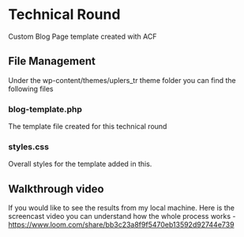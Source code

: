# Technical Round
Custom Blog Page template created with ACF

## File Management
Under the wp-content/themes/uplers_tr theme folder you can find the following files

### blog-template.php
The template file created for this technical round

### styles.css
Overall styles for the template added in this. 

## Walkthrough video
If you would like to see the results from my local machine. Here is the screencast video you can understand how the whole process works - https://www.loom.com/share/bb3c23a8f9f5470eb13592d92744e739